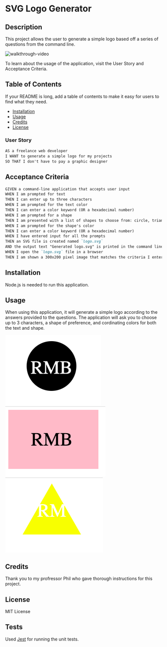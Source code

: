 # SVG Logo Generator

## Description

This project allows the user to generate a simple logo based off a series of questions from the command line. 

![walkthrough-video](/examples/images/walkthrough-video.gif)

To learn about the usage of the application, visit the User Story and Acceptance Criteria.

## Table of Contents

If your README is long, add a table of contents to make it easy for users to find what they need.

- [Installation](#installation)
- [Usage](#usage)
- [Credits](#credits)
- [License](#license)


### User Story

```md
AS a freelance web developer
I WANT to generate a simple logo for my projects
SO THAT I don't have to pay a graphic designer
```

## Acceptance Criteria

```md
GIVEN a command-line application that accepts user input
WHEN I am prompted for text
THEN I can enter up to three characters
WHEN I am prompted for the text color
THEN I can enter a color keyword (OR a hexadecimal number)
WHEN I am prompted for a shape
THEN I am presented with a list of shapes to choose from: circle, triangle, and square
WHEN I am prompted for the shape's color
THEN I can enter a color keyword (OR a hexadecimal number)
WHEN I have entered input for all the prompts
THEN an SVG file is created named `logo.svg`
AND the output text "Generated logo.svg" is printed in the command line
WHEN I open the `logo.svg` file in a browser
THEN I am shown a 300x200 pixel image that matches the criteria I entered
```

## Installation

Node.js is needed to run this application.

## Usage

When using this application, it will generate a simple logo according to the answers provided to the questions. 
The application will ask you to choose up to 3 characters, a shape of preference, and cordinating colors for both the text and shape.

![black-and-white-logo](/examples/images/black-circle.png)
![black-and-pink-logo](/examples/images/pink-square.png)
![yellow-logo](/examples/images/yellow-triangle.png)

## Credits

Thank you to my profressor Phil who gave thorough instructions for this project. 

## License

MIT License


## Tests
Used [Jest](https://www.npmjs.com/package/jest) for running the unit tests.
